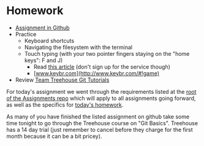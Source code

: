 # Homework

* [Assignment in Github](https://github.com/TIY-LR-FEE-2015-June/assignments/tree/master/1.1-basic-git-pr)
* Practice
    + Keyboard shortcuts
    + Navigating the filesystem with the terminal
    + Touch typing (with your two pointer fingers staying on the "home keys": F and J)
        * Read [this article](http://www.ratatype.com/learn/) (don't sign up for the service though)
        * [www.keybr.com](http://www.keybr.com/#!game)
* Review [Team Treehouse Git Tutorials](http://teamtreehouse.com/library/git-basics)


For today's assignment we went through the requirements listed at the [root of the Assignments repo](https://github.com/tiy-lr-fee-2015-June/assignments) which will apply to all assignments going forward, as well as the specifics for [today's homework](https://github.com/TIY-LR-FEE-2015-June/assignments/tree/master/1.1-basic-git-pr).

As many of you have finished the listed assignment on github take some time tonight to go through the Treehouse course on "Git Basics".
Treehouse has a 14 day trial (just remember to cancel before they charge for the first month because it can be a bit pricey).

